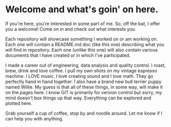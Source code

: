 # Welcome and what's goin' on here.

If you're here, you're interested in some part of me.  So, off the bat, I offer you a welcome!  Come on in and check out what interests you.

Each repository will showcase something I worked on or am working on.  Each one will contain a README.md doc (like this one) describing what you will find in repository.  Each one (unlike this one) will also contain various documents that I have created or in which I've participated.

I made a career out of engineering, data analysis and quality control.  I roast, brew, drink and love coffee.  I pull my own shots on my vintage espresso machine.  I LOVE music.  I love creating sound and I love math.  They go perfectly hand in hand together.  I also have a brand new bull terrier puppy named Willie.  My guess is that all of these things, in some way, will make it on the pages here.  I know GIT is primarily for version control but sorry, my mind doesn't box things up that way.  Everything can be explored and plotted here.

Grab yourself a cup of coffee, stop by and noodle around.  Let me know if I can help you with anything.  
